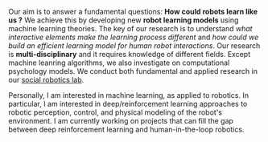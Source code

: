 Our aim is to answer a fundamental questions: **How could robots learn like us ?** We achieve this by developing new **robot learning models** using machine learning theories. The key of our research is to understand _what interactive elements make the learning process different_ and _how could we build an efficient learning model for human robot interactions_. 
Our research is **multi-disciplinary** and it requires knowledge of different fields. Except machine leanring algorithms, we also investigate on computational psychology models. We conduct both fundamental and applied research in our [social robotics lab](http://hri.research.it.uu.se).

Personally, I am interested in machine learning, as applied to robotics. In particular, I am interested in deep/reinforcement learning approaches to robotic perception, control, and physical modeling of the robot's environment. I am currently working on projects that can fill the gap between deep reinforcement learning and human-in-the-loop robotics.
